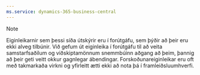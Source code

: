 ```yaml
---
ms.service: dynamics-365-business-central
---
```

> [!Note]
> Eiginleikarnir sem þessi síða útskýrir eru í forútgáfu, sem þýðir að þeir eru ekki alveg tilbúnir. Við gefum út eiginleika í forútgáfu til að veita samstarfsaðilum og viðskiptamönnum snemmbúinn aðgang að þeim, þannig að þeir geti veitt okkur gagnlegar ábendingar. Forskoðunareiginleikar eru oft með takmarkaða virkni og yfirleitt ætti ekki að nota þá í framleiðsluumhverfi.